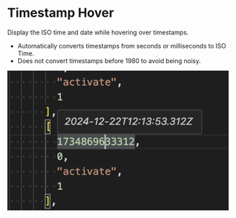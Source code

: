 # Timestamp Hover

Display the ISO time and date while hovering over timestamps.

- Automatically converts timestamps from seconds or milliseconds to ISO Time.
- Does not convert timestamps before 1980 to avoid being noisy.

![Example](./images/Screenshot1.png)
